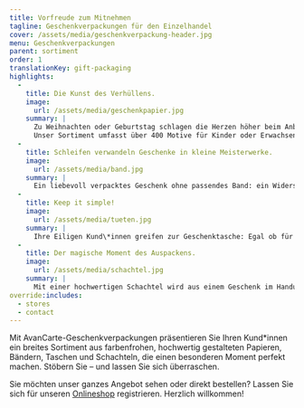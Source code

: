```yaml
---
title: Vorfreude zum Mitnehmen
tagline: Geschenkverpackungen für den Einzelhandel
cover: /assets/media/geschenkverpackung-header.jpg
menu: Geschenkverpackungen
parent: sortiment
order: 1
translationKey: gift-packaging
highlights:
  -
    title: Die Kunst des Verhüllens.
    image:
      url: /assets/media/geschenkpapier.jpg
    summary: |
      Zu Weihnachten oder Geburtstag schlagen die Herzen höher beim Anblick der verhüllten Geschenke. Geht vielleicht ein langgehegter Wunsch in Erfüllung?
      Unser Sortiment umfasst über 400 Motive für Kinder oder Erwachsene zu jedem Anlass. Nachhaltige Papiere mit Grasfasern oder recycelten Zellstoff sind ebenso vorhanden wie veredelte Papiere mit Prägungen oder Heißfolie. Wir liefern Rollen- und Bogenware sowie Seidenpapiere.
  -
    title: Schleifen verwandeln Geschenke in kleine Meisterwerke.
    image:
      url: /assets/media/band.jpg
    summary: |
      Ein liebevoll verpacktes Geschenk ohne passendes Band: ein Widerspruch in sich! Die schöne Schleife womöglich aus mehreren Bändern verzaubert Geschenkverpackungen in kleine Kunstwerke. Die Bänder gibt es als Strängchen, Eiknäuel, Minirollen oder Großrollen sowie uni oder gemustert. Eine große Auswahl an biologisch abbaubaren Bändern ergänzt unser vielfältiges Sortiment.
  -
    title: Keep it simple!
    image:
      url: /assets/media/tueten.jpg
    summary: |
      Ihre Eiligen Kund\*innen greifen zur Geschenktasche: Egal ob für den Brilli, zwei Flaschen Wein oder das große Set mit Steckbausteinen: Für alles braucht man die richtige Größe. Die Tasche soll zum Anlass passen und etwas für Herren, Damen oder Kinder sein. Je nach Form, Größe und Veredelung führen wir ein großes Sortiment von über 300 unterschiedlichen Geschenktaschen.
  -
    title: Der magische Moment des Auspackens.
    image:
      url: /assets/media/schachtel.jpg
    summary: |
      Mit einer hochwertigen Schachtel wird aus einem Geschenk im Handumdrehen ein besonderes Erlebnis. Für Schmuck die kleine, für Spielsachen die große, für den Hut die runde und das Hemd die eckige Schachtel. In allen Formen und Größen und mit den verschiedensten Veredelungen ist die hochwertige Schachtel selbst schon ein Geschenk.
override:includes:
  - stores
  - contact
---
```

Mit AvanCarte-Geschenkverpackungen präsentieren Sie Ihren Kund\*innen ein breites Sortiment aus farbenfrohen, hochwertig gestalteten Papieren, Bändern, Taschen und Schachteln, die einen besonderen Moment perfekt machen. Stöbern Sie – und lassen Sie sich überraschen.

Sie möchten unser ganzes Angebot sehen oder direkt bestellen? Lassen Sie sich für unseren [Onlineshop](https://shop.avancarte.de/) registrieren. Herzlich willkommen!
